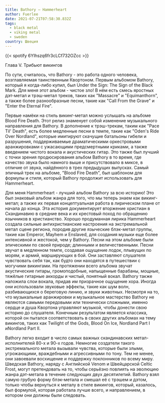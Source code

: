 ```yaml
---
title: Bathory — Hammerheart
author: Fuerlee
date: 2021-07-21T07:58:30.832Z
tags:
  - black metal
  - viking metal
  - sweden
country: Швеция
---
```

{{< spotify 6YIhszq6fr3cLCf732OZcc >}}

Глава V. Трибьют викингов



По сути, считалось, что Bathory - это работа одного человека, возглавляемая таинственным Квортоном. Первым альбомом Bathory, который я когда-либо купил, был Under the Sign: The Sign of the Black Mark. Для меня этот альбом - чистое зло! В нём есть смесь яростных дэт-метал и трэш-метал треков, таких как "Massacre" и "Equimanthorn", а также более разнообразные песни, такие как "Call From the Grave" и "Enter the Eternal Fire".



Первые намёки на стиль викинг-метал можно услышать на альбоме Blood Fire Death. Этот релиз знаменует собой изменение музыкального направления для Bathory. В дополнение к трэш-трекам, таким как "Pace Til' Death", есть более медленные песни в темпе, такие как "Oden's Ride Over Nordland", которые имитируют скачущие батальоны гибели и разрушения, поддерживаемые драматическими оркестровыми аранжировками с ужасающими предсмертными криками, а также введением чистого вокала и акустических гитар. Это также был лучший с точки зрения продюсирования альбом Bathory в то время, где качество звука было намного выше и присутствовало в миксе, в отличие от звука, найдённого в трех предыдущих выпусках. Самый эпичный трек на альбоме, "Blood Fire Death", был шаблоном для формулы и стиля, который Bathory продолжит использовать для Hammerheart.



Для меня Hammerheart - лучший альбом Bathory за всю историю! Это был знаковый альбом жанра для того, что мы теперь знаем как викинг-метал; а также их первая концептуальная работа в лирическом плане от начала до конца. Эта история документирует вторжение христиан в Скандинавию в средние века и их крестовый поход по обращению язычников в христианство. Хорошо продуманная лирика Hammerheart создала сильные антихристианские настроения на экстремальной метал сцене региона, породив другие языческие блэк-метал группы, такие как Emperor, Mayhem и Enslaved, для создания музыки еще более интенсивной и жестокой, чем у Bathory. Песни на этом альбоме были эпическими по своей природе; длинными и величественными. Песни звучат в медленном темпе, создавая ощущение лодок, плывущих по морям, и армий, марширующих в бой. Они заставляют слушателя чувствовать себя так, как будто они находятся в путешествии с могучими викингами. На протяжении всего альбома звучат акустические гитары, громоподобные, напыщенные барабаны, мощные, тяжёлые гитарные аккорды и чистый, понятный вокал. Bathory также наложила слои вокала, придав им призрачное ощущение хора. Иногда они использовали звуковые эффекты, такие как шум волн, разбивающихся о береговую линию, и звуки животных. Несмотря на то, что музыкальные аранжировки и музыкальное мастерство Bathory не являются самыми передовыми или технически сложными, именно сердце и душа Квортона управляют музыкой, чтобы донести свою историю до слушателя. Конечным результатом является классика, которой он пытался соответствовать в своих других альбомах на тему викингов, таких как Twilight of the Gods, Blood On Ice, Nordland Part I иNordland Part II.



Bathory легко входит в число самых важных скандинавских метал-исполнителей 80-х и 90-х годов. Немногие создатели такого экстремального метала вызывали чувства, которые были злыми, угрожающими, враждебными и агрессивными по тону. Тем не менее, они завоевали восхищение и поддержку поклонников по всему миру. Шведская Bathory, наряду с Английской Venom и Швейцарской Celtic Frost, могут претендовать на то, чтобы серьёзно повлиять на эволюцию жанра дэт-метала в течение следующих двух десятилетий. Bathory взял самую грубую форму блэк-метала и смешал её с трэшем и дэтом, только чтобы вернуться к металу в стиле викингов, который, казалось, был формулой, которая работала лучше всего, и направлением, в котором они должны были следовать.